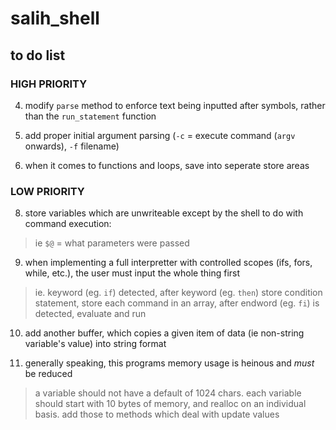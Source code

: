 # salih_shell
## to do list

### HIGH PRIORITY
4. modify `parse` method to enforce text being inputted after symbols, rather than the `run_statement` function

5. add proper initial argument parsing (`-c` = execute command (`argv` onwards), `-f` filename)

7. when it comes to functions and loops, save into seperate store areas

### LOW PRIORITY
8. store variables which are unwriteable except by the shell to do with command execution:
> ie `$@` = what parameters were passed

9. when implementing a full interpretter with controlled scopes (ifs, fors, while, etc.), the user must input the whole thing first
> ie. keyword (eg. `if`) detected, after keyword (eg. `then`) store condition statement, store each command in an array, after endword (eg. `fi`) is detected, evaluate and run

10. add another buffer, which copies a given item of data (ie non-string variable's value) into string format

11. generally speaking, this programs memory usage is heinous and *must* be reduced
> a variable should not have a default of 1024 chars. each variable should start with 10 bytes of memory, and realloc on an individual basis. add those to methods which deal with update values
